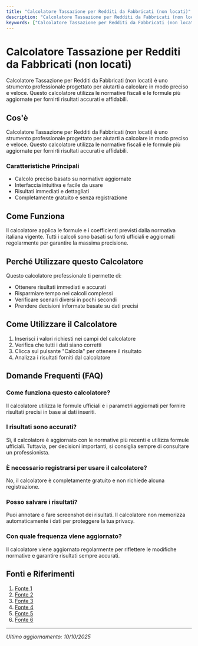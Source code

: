 ```yaml
---
title: "Calcolatore Tassazione per Redditi da Fabbricati (non locati)"
description: "Calcolatore Tassazione per Redditi da Fabbricati (non locati) è uno strumento professionale progettato per aiutarti a calcolare in modo preciso e veloce. Questo calcolatore utilizza le normative fiscali e le formule più aggiornate per fornirti risultati accurati e affidabili."
keywords: ["Calcolatore Tassazione per Redditi da Fabbricati (non locati)", "calcolatore", "calcolo online"]
---
```


# Calcolatore Tassazione per Redditi da Fabbricati (non locati)

Calcolatore Tassazione per Redditi da Fabbricati (non locati) è uno strumento professionale progettato per aiutarti a calcolare in modo preciso e veloce. Questo calcolatore utilizza le normative fiscali e le formule più aggiornate per fornirti risultati accurati e affidabili.

## Cos'è

Calcolatore Tassazione per Redditi da Fabbricati (non locati) è uno strumento professionale progettato per aiutarti a calcolare in modo preciso e veloce. Questo calcolatore utilizza le normative fiscali e le formule più aggiornate per fornirti risultati accurati e affidabili.

### Caratteristiche Principali

- Calcolo preciso basato su normative aggiornate
- Interfaccia intuitiva e facile da usare
- Risultati immediati e dettagliati
- Completamente gratuito e senza registrazione

## Come Funziona

Il calcolatore applica le formule e i coefficienti previsti dalla normativa italiana vigente. Tutti i calcoli sono basati su fonti ufficiali e aggiornati regolarmente per garantire la massima precisione.

## Perché Utilizzare questo Calcolatore

Questo calcolatore professionale ti permette di:

- Ottenere risultati immediati e accurati
- Risparmiare tempo nei calcoli complessi
- Verificare scenari diversi in pochi secondi
- Prendere decisioni informate basate su dati precisi

## Come Utilizzare il Calcolatore

1. Inserisci i valori richiesti nei campi del calcolatore
2. Verifica che tutti i dati siano corretti
3. Clicca sul pulsante "Calcola" per ottenere il risultato
4. Analizza i risultati forniti dal calcolatore

## Domande Frequenti (FAQ)

### Come funziona questo calcolatore?

Il calcolatore utilizza le formule ufficiali e i parametri aggiornati per fornire risultati precisi in base ai dati inseriti.

### I risultati sono accurati?

Sì, il calcolatore è aggiornato con le normative più recenti e utilizza formule ufficiali. Tuttavia, per decisioni importanti, si consiglia sempre di consultare un professionista.

### È necessario registrarsi per usare il calcolatore?

No, il calcolatore è completamente gratuito e non richiede alcuna registrazione.

### Posso salvare i risultati?

Puoi annotare o fare screenshot dei risultati. Il calcolatore non memorizza automaticamente i dati per proteggere la tua privacy.

### Con quale frequenza viene aggiornato?

Il calcolatore viene aggiornato regolarmente per riflettere le modifiche normative e garantire risultati sempre accurati.

## Fonti e Riferimenti

1. [Fonte 1](https://fiscomania.com/immobili-non-locati-imu-irpef/)
2. [Fonte 2](https://www.immobiliare.it/news/economia/tasse-imposte-e-normative/come-calcolare-l-imu-e-l-irpef-di-immobili-non-locati-che-non-producono-reddito-119015/)
3. [Fonte 3](https://infoprecompilata.agenziaentrate.it/portale/quadro-b-redditi-dei-fabbricati-e-altri-dati)
4. [Fonte 4](https://www.fiscoetasse.com/approfondimenti/260-la-disciplina-fiscale-irpef-sui-fabbricati.html)
5. [Fonte 5](https://www.gruppo-piu.it/post/redditi-da-fabbricati-nel-modello-730-2025-come-si-calcolano-e-quando-si-dichiarano)
6. [Fonte 6](https://www.odcec.pescara.it/files/Fondazione/Dispense/Dispense_2015/SponsilloDirittoTributario/LEZIONE%20PRATICANTI%20DEL%2025_11_2015.pdf)

---

*Ultimo aggiornamento: 10/10/2025*
